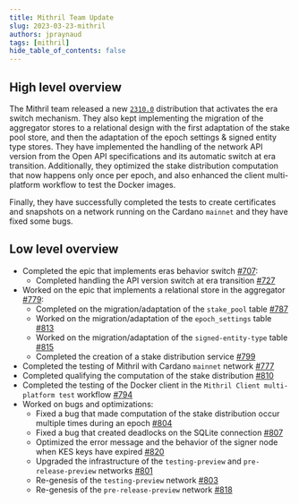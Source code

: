 ```yaml
---
title: Mithril Team Update
slug: 2023-03-23-mithril
authors: jpraynaud
tags: [mithril]
hide_table_of_contents: false
---
```


## High level overview
The Mithril team released a new [`2310.0`](https://github.com/input-output-hk/mithril/releases/tag/2310.0) distribution that activates the era switch mechanism. They also kept implementing the migration of the aggregator stores to a relational design with the first adaptation of the stake pool store, and then the adaptation of the epoch settings & signed entity type stores. They have implemented the handling of the network API version from the Open API specifications and its automatic switch at era transition. Additionally, they optimized the stake distribution computation that now happens only once per epoch, and also enhanced the client multi-platform workflow to test the Docker images.

Finally, they have successfully completed the tests to create certificates and snapshots on a network running on the Cardano `mainnet` and they have fixed some bugs. 

## Low level overview
- Completed the epic that implements eras behavior switch [#707](https://github.com/input-output-hk/mithril/issues/707):
  - Completed handling the API version switch at era transition [#727](https://github.com/input-output-hk/mithril/issues/727)
- Worked on the epic that implements a relational store in the aggregator [#779](https://github.com/input-output-hk/mithril/issues/779):
  - Completed on the migration/adaptation of the `stake_pool` table [#787](https://github.com/input-output-hk/mithril/issues/787)
  - Worked on the migration/adaptation of the `epoch_settings` table [#813](https://github.com/input-output-hk/mithril/issues/813)
  - Worked on the migration/adaptation of the `signed-entity-type` table [#815](https://github.com/input-output-hk/mithril/issues/815)
  - Completed the creation of a stake distribution service [#799](https://github.com/input-output-hk/mithril/issues/799)
- Completed the testing of Mithril with Cardano `mainnet` network [#777](https://github.com/input-output-hk/mithril/issues/777)
- Completed qualifying the computation of the stake distribution [#810](https://github.com/input-output-hk/mithril/issues/810)
- Completed the testing of the Docker client in the `Mithril Client multi-platform test` workflow [#794](https://github.com/input-output-hk/mithril/issues/794)
- Worked on bugs and optimizations:
  - Fixed a bug that made computation of the stake distribution occur multiple times during an epoch [#804](https://github.com/input-output-hk/mithril/issues/804)
  - Fixed a bug that created deadlocks on the SQLite connection [#807](https://github.com/input-output-hk/mithril/issues/807)
  - Optimized the error message and the behavior of the signer node when KES keys have expired [#820](https://github.com/input-output-hk/mithril/issues/820)
  - Upgraded the infrastructure of the `testing-preview` and `pre-release-preview` networks [#801](https://github.com/input-output-hk/mithril/issues/801)
  - Re-genesis of the `testing-preview` network [#803](https://github.com/input-output-hk/mithril/issues/803)
  - Re-genesis of the `pre-release-preview` network [#818](https://github.com/input-output-hk/mithril/issues/818)

  

